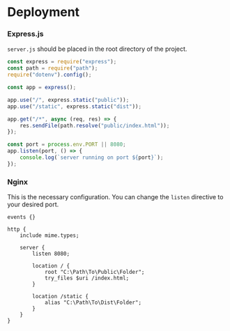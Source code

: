 # Deployment

### Express.js
`server.js` should be placed in the root directory of the project.

```js
const express = require("express");
const path = require("path");
require("dotenv").config();

const app = express();

app.use("/", express.static("public"));
app.use("/static", express.static("dist"));

app.get("/*", async (req, res) => {
    res.sendFile(path.resolve("public/index.html"));
});

const port = process.env.PORT || 8080;
app.listen(port, () => {
    console.log(`server running on port ${port}`);
});
```

### Nginx
This is the necessary configuration. You can change the `listen` directive to your desired port.
```nginx
events {}

http {
    include mime.types;

    server {
        listen 8080;

        location / {
            root "C:\Path\To\Public\Folder";
            try_files $uri /index.html;
        }

        location /static {
            alias "C:\Path\To\Dist\Folder";
        }
    }
}
```